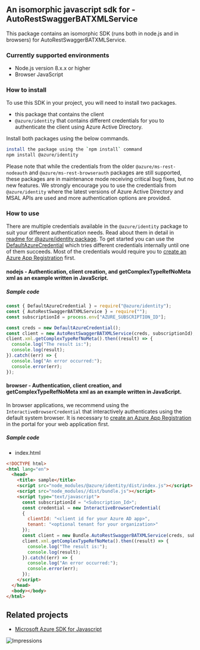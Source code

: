 ## An isomorphic javascript sdk for - AutoRestSwaggerBATXMLService

This package contains an isomorphic SDK (runs both in node.js and in browsers) for AutoRestSwaggerBATXMLService.

### Currently supported environments

- Node.js version 8.x.x or higher
- Browser JavaScript

### How to install

To use this SDK in your project, you will need to install two packages.
- this package that contains the client
- `@azure/identity` that contains different credentials for you to authenticate the client using Azure Active Directory.

Install both packages using the below commands.
```bash
install the package using the `npm install` command
npm install @azure/identity
```
Please note that while the credentials from the older `@azure/ms-rest-nodeauth` and `@azure/ms-rest-browserauth` packages are still supported, these packages are in maintenance mode receiving critical bug fixes, but no new features.
We strongly encourage you to use the credentials from `@azure/identity` where the latest versions of Azure Active Directory and MSAL APIs are used and more authentication options are provided.

### How to use

There are multiple credentials available in the `@azure/identity` package to suit your different authentication needs.
Read about them in detail in [readme for @azure/identity package](https://www.npmjs.com/package/@azure/identity).
To get started you can use the [DefaultAzureCredential](https://github.com/Azure/azure-sdk-for-js/blob/master/sdk/identity/identity/README.md#defaultazurecredential) which tries different credentials internally until one of them succeeds.
Most of the credentials would require you to [create an Azure App Registration](https://docs.microsoft.com/en-us/azure/active-directory/develop/app-objects-and-service-principals#application-registration) first.
#### nodejs - Authentication, client creation, and getComplexTypeRefNoMeta xml as an example written in JavaScript.

##### Sample code

```javascript
const { DefaultAzureCredential } = require("@azure/identity");
const { AutoRestSwaggerBATXMLService } = require("");
const subscriptionId = process.env["AZURE_SUBSCRIPTION_ID"];

const creds = new DefaultAzureCredential();
const client = new AutoRestSwaggerBATXMLService(creds, subscriptionId);
client.xml.getComplexTypeRefNoMeta().then((result) => {
  console.log("The result is:");
  console.log(result);
}).catch((err) => {
  console.log("An error occurred:");
  console.error(err);
});
```

#### browser - Authentication, client creation, and getComplexTypeRefNoMeta xml as an example written in JavaScript.

In browser applications, we recommend using the `InteractiveBrowserCredential` that interactively authenticates using the default system browser.
It is necessary to [create an Azure App Registration](https://docs.microsoft.com/azure/active-directory/develop/scenario-spa-app-registration) in the portal for your web application first.

##### Sample code

- index.html

```html
<!DOCTYPE html>
<html lang="en">
  <head>
    <title> sample</title>
    <script src="node_modules/@azure/identity/dist/index.js"></script>
    <script src="node_modules//dist/bundle.js"></script>
    <script type="text/javascript">
      const subscriptionId = "<Subscription_Id>";
      const credential = new InteractiveBrowserCredential(
      {
        clientId: "<client id for your Azure AD app>",
        tenant: "<optional tenant for your organization>"
      });
      const client = new Bundle.AutoRestSwaggerBATXMLService(creds, subscriptionId);
      client.xml.getComplexTypeRefNoMeta().then((result) => {
        console.log("The result is:");
        console.log(result);
      }).catch((err) => {
        console.log("An error occurred:");
        console.error(err);
      });
    </script>
  </head>
  <body></body>
</html>
```

## Related projects

- [Microsoft Azure SDK for Javascript](https://github.com/Azure/azure-sdk-for-js)

![Impressions](https://azure-sdk-impressions.azurewebsites.net/api/impressions/azure-sdk-for-js/sdk/README.png)
